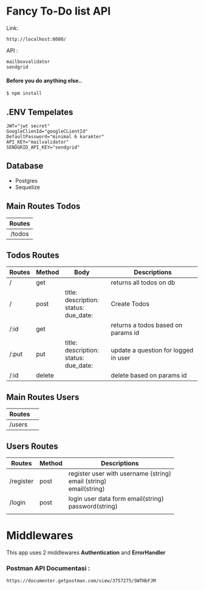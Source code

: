 # Fancy To-Do list API

Link: 

```
http://localhost:8080/
```



API :

```
mailboxvalidator
sendgrid
```



#### Before you do anything else..

```
$ npm install
```



## .ENV Tempelates

```
JWT="jwt secret"
GoogleClienId="googleCLientId"
DefaultPassword="minimal 6 karakter"
API_KEY="mailvalidator"
SENDGRID_API_KEY="sendgrid"

```



## Database

- Postgres 
- Sequelize 



## Main Routes Todos

| Routes |
| :----: |
| /todos |



## Todos Routes

| Routes | Method | Body                                                         |      | Descriptions                         |
| ------ | ------ | ------------------------------------------------------------ | ---- | ------------------------------------ |
| /      | get    |                                                              |      | returns all todos on db              |
| /      | post   | title:<string><br/> description:<string><br/> status:<string><br/> due_date:<strin><br/> |      | Create Todos                         |
| /:id   | get    |                                                              |      | returns a todos based on params id   |
| /:put  | put    | title:<string><br> description:<string><br> status:<string><br> due_date:<strin><br> |      | update a question for logged in user |
| /:id   | delete |                                                              |      | delete based on params id            |



## Main Routes Users

| Routes |      |
| ------ | ---- |
| /users |      |



## Users Routes

| Routes    | Method | Descriptions                                                 |
| --------- | ------ | ------------------------------------------------------------ |
| /register | post   | register user with username (string)<br> email (string)<br>email(string)<br> |
| /login    | post   | login user data form email(string)<br> password(string)      |
|           |        |                                                              |

# Middlewares

This app uses 2 middlewares **Authentication** and **ErrorHandler**



### Postman API Documentasi :

```
https://documenter.getpostman.com/view/3757275/SWTHbFJM
```

